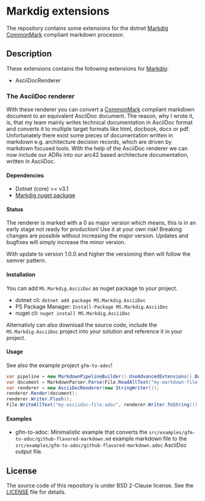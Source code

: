 # Markdig extensions

The repository contains some extensions for the dotnet [Markdig](https://github.com/xoofx/markdig) [CommonMark](https://spec.commonmark.org/) compliant markdown processor.

## Description

These extensions contains the following extensions for [Markdig](https://github.com/xoofx/markdig):

* AsciiDocRenderer

### The AsciiDoc renderer

With these renderer you can convert a [CommonMark](https://spec.commonmark.org/) compliant markdown document to an equivalent AsciiDoc document. The reason, why I wrote it, is, that my team mainly writes technical documentation in AsciiDoc format and converts it to multiple target formats like html, docbook, docx or pdf. Unfortunately there exist some pieces of documentation written in markdown e.g. architecture decision records, which are driven by markdown focused tools. With the help of the AsciiDoc renderer we can now include our ADRs into our arc42 based architecture documentation, written in AsciiDoc.

#### Dependencies

* Dotnet (core) >= v3.1
* [Markdig nuget package](https://www.nuget.org/packages/Markdig)

#### Status

The renderer is marked with a 0 as major version which means, this is in an early stage not ready for production! Use it at your own risk! Breaking changes are possible without increasing the major version. Updates and bugfixes will simply increase the minor version.

With update to version 1.0.0 and higher the versioning then will follow the semver pattern.

#### Installation

You can add `MS.Markdig.AsciiDoc` as nuget package to your project.

* dotnet cli: `dotnet add package MS.Markdig.AsciiDoc`
* PS Package Manager: `Install-Package MS.Markdig.AsciiDoc`
* nuget cli: `nuget install MS.Markdig.AsciiDoc`

Alternativly can also download the source code, include the `MS.Markdig.AsciiDoc` project into your solution and reference it in your project. 

#### Usage

See also the example project `gfm-to-adoc`!

```cs
var pipeline = new MarkdownPipelineBuilder().UseAdvancedExtensions().Build();
var document = MarkdownParser.Parse(File.ReadAllText("my-markdown-file.md"), pipeline);
var renderer = new AsciiDocRenderer(new StringWriter());
renderer.Render(document);
renderer.Writer.Flush();
File.WriteAllText("my-asciidoc-file.adoc", renderer.Writer.ToString());
```

#### Examples

* gfm-to-adoc: Minimalistic example that converts the `src/examples/gfm-to-adoc/github-flavored-markdown.md` example markdown file to the `src/examples/gfm-to-adoc/github-flavored-markdown.adoc` AsciiDoc output file.

## License

The source code of this repository is under BSD 2-Clause license. See the [LICENSE](LICENSE) file for details.  
